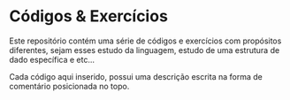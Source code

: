 # Códigos & Exercícios

Este repositório contém uma série de códigos e exercícios com propósitos diferentes, sejam esses estudo da linguagem, estudo de uma estrutura de dado específica e etc...

Cada código aqui inserido, possui uma descrição escrita na forma de comentário posicionada no topo.

